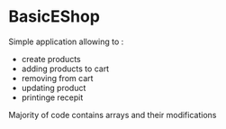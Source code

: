 # BasicEShop

Simple application allowing to : 

- create products
- adding products to cart
- removing from cart
- updating product
- printinge recepit

Majority of code contains arrays and their modifications 
